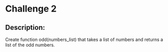 # Challenge 2

## Description:

Create function odd(numbers_list) that takes a list of numbers and returns a list of the odd numbers.
